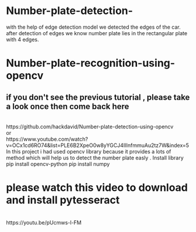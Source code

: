 # Number-plate-detection-
with the help of edge detection model we detected the edges of the car. after detection of edges we know number plate lies in the rectangular plate with 4 edges. 
# Number-plate-recognition-using-opencv


<h2>if you don't see the previous tutorial , please take a look once then come back here </h2><br>
https://github.com/hackdavid/Number-plate-detection-using-opencv
<br>
or<br>
https://www.youtube.com/watch?v=OCx1cd6RO74&list=PLE6B2XpeO0w8yYGCJ4IIInfmmuAu2tz7W&index=5

<br>
In this project i had used opencv library because it provides a lots of method which will help us to detect the number plate easly .
Install library
pip install opencv-python
pip install numpy

<h1> please watch this video to download and install pytesseract </h1><br>
https://youtu.be/pUcmws-l-FM <br>


